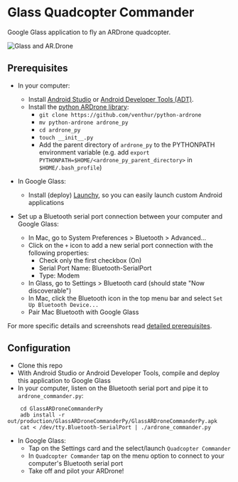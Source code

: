Glass Quadcopter Commander
==========================

Google Glass application to fly an ARDrone quadcopter.

![Glass and AR.Drone](http://jose-troche.github.io/GlassARDroneCommanderPy/img/glass-ardrone.png)
## Prerequisites
* In your computer:
    * Install [Android Studio](http://developer.android.com/sdk/installing/studio.html) or
      [Android Developer Tools (ADT)](http://developer.android.com/sdk/installing/bundle.html).
    * Install the [python ARDrone library](https://github.com/venthur/python-ardrone):
      * `git clone https://github.com/venthur/python-ardrone`
      * `mv python-ardrone ardrone_py`
      * `cd ardrone_py`
      * `touch __init__.py`
      * Add the parent directory of `ardrone_py` to the PYTHONPATH environment variable 
        (e.g. add `export PYTHONPATH=$HOME/<ardrone_py_parent_directory>` in `$HOME/.bash_profile`)

* In Google Glass:
    * Install (deploy) [Launchy](https://github.com/kaze0/launchy), so you can easily launch
      custom Android applications

* Set up a Bluetooth serial port connection between your computer and Google Glass:
   * In Mac, go to System Preferences > Bluetooth > Advanced... 
   * Click on the `+` icon to add a new serial port connection with the following properties:
      * Check only the first checkbox (On)
      * Serial Port Name: Bluetooth-SerialPort
      * Type: Modem
   * In Glass, go to Settings > Bluetooth card (should state "Now discoverable")
   * In Mac, click the Bluetooth icon in the top menu bar and select `Set Up Bluetooth Device...`
   * Pair Mac Bluetooth with Google Glass

For more specific details and screenshots read [detailed prerequisites](prerequisites.md).

## Configuration
* Clone this repo
* With Android Studio or Android Developer Tools, compile and deploy this application to
Google Glass
* In your computer, listen on the Bluetooth serial port and pipe it to `ardrone_commander.py`:

```
    cd GlassARDroneCommanderPy
    adb install -r out/production/GlassARDroneCommanderPy/GlassARDroneCommanderPy.apk
    cat < /dev/tty.Bluetooth-SerialPort | ./ardrone_commander.py
```
* In Google Glass:
    * Tap on the Settings card and the select/launch `Quadcopter Commander`
    * In `Quadcopter Commander` tap on the menu option to connect to your computer's Bluetooth serial port
    * Take off and pilot your ARDrone!

